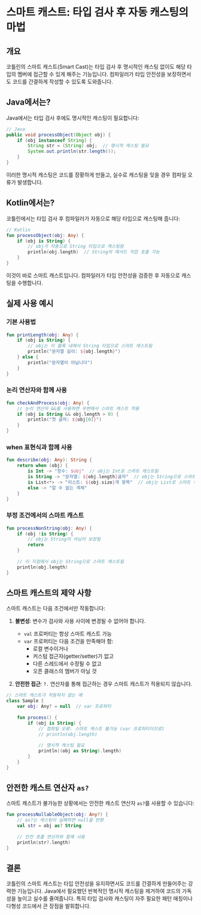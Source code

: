 # 스마트 캐스트: 타입 검사 후 자동 캐스팅의 마법

## 개요
코틀린의 스마트 캐스트(Smart Cast)는 타입 검사 후 명시적인 캐스팅 없이도 해당 타입의 멤버에 접근할 수 있게 해주는 기능입니다. 컴파일러가 타입 안전성을 보장하면서도 코드를 간결하게 작성할 수 있도록 도와줍니다.

## Java에서는?
Java에서는 타입 검사 후에도 명시적인 캐스팅이 필요합니다:

```java
// Java
public void processObject(Object obj) {
    if (obj instanceof String) {
        String str = (String) obj;  // 명시적 캐스팅 필요
        System.out.println(str.length());
    }
}
```

이러한 명시적 캐스팅은 코드를 장황하게 만들고, 실수로 캐스팅을 잊을 경우 컴파일 오류가 발생합니다.

## Kotlin에서는?
코틀린에서는 타입 검사 후 컴파일러가 자동으로 해당 타입으로 캐스팅해 줍니다:

```kotlin
// Kotlin
fun processObject(obj: Any) {
    if (obj is String) {
        // obj가 자동으로 String 타입으로 캐스팅됨
        println(obj.length)  // String의 메서드 직접 호출 가능
    }
}
```

이것이 바로 스마트 캐스트입니다. 컴파일러가 타입 안전성을 검증한 후 자동으로 캐스팅을 수행합니다.

## 실제 사용 예시

### 기본 사용법
```kotlin
fun printLength(obj: Any) {
    if (obj is String) {
        // obj는 이 블록 내에서 String 타입으로 스마트 캐스트됨
        println("문자열 길이: ${obj.length}")
    } else {
        println("문자열이 아닙니다")
    }
}
```

### 논리 연산자와 함께 사용
```kotlin
fun checkAndProcess(obj: Any) {
    // 논리 연산자 &&를 사용하면 우변에서 스마트 캐스트 적용
    if (obj is String && obj.length > 0) {
        println("첫 글자: ${obj[0]}")
    }
}
```

### when 표현식과 함께 사용
```kotlin
fun describe(obj: Any): String {
    return when (obj) {
        is Int -> "정수: $obj"  // obj는 Int로 스마트 캐스트됨
        is String -> "문자열: ${obj.length}글자"  // obj는 String으로 스마트 캐스트됨
        is List<*> -> "리스트: ${obj.size}개 항목"  // obj는 List로 스마트 캐스트됨
        else -> "알 수 없는 객체"
    }
}
```

### 부정 조건에서의 스마트 캐스트
```kotlin
fun processNonString(obj: Any) {
    if (obj !is String) {
        // obj는 String이 아님이 보장됨
        return
    }
    
    // 이 지점에서 obj는 String으로 스마트 캐스트됨
    println(obj.length)
}
```

## 스마트 캐스트의 제약 사항
스마트 캐스트는 다음 조건에서만 작동합니다:

1. **불변성**: 변수가 검사와 사용 사이에 변경될 수 없어야 합니다.
   - `val` 프로퍼티는 항상 스마트 캐스트 가능
   - `var` 프로퍼티는 다음 조건을 만족해야 함:
     - 로컬 변수이거나
     - 커스텀 접근자(getter/setter)가 없고
     - 다른 스레드에서 수정될 수 없고
     - 오픈 클래스의 멤버가 아닐 것

2. **안전한 접근**: `?.` 연산자를 통해 접근하는 경우 스마트 캐스트가 적용되지 않습니다.

```kotlin
// 스마트 캐스트가 작동하지 않는 예
class Sample {
    var obj: Any? = null  // var 프로퍼티
    
    fun process() {
        if (obj is String) {
            // 컴파일 오류: 스마트 캐스트 불가능 (var 프로퍼티이므로)
            // println(obj.length)
            
            // 명시적 캐스팅 필요
            println((obj as String).length)
        }
    }
}
```

## 안전한 캐스트 연산자 `as?`
스마트 캐스트가 불가능한 상황에서는 안전한 캐스트 연산자 `as?`를 사용할 수 있습니다:

```kotlin
fun processNullableObject(obj: Any?) {
    // as?는 캐스팅이 실패하면 null을 반환
    val str = obj as? String
    
    // 안전 호출 연산자와 함께 사용
    println(str?.length)
}
```

## 결론
코틀린의 스마트 캐스트는 타입 안전성을 유지하면서도 코드를 간결하게 만들어주는 강력한 기능입니다. Java에서 필요했던 반복적인 명시적 캐스팅을 제거하여 코드의 가독성을 높이고 실수를 줄여줍니다. 특히 타입 검사와 캐스팅이 자주 필요한 패턴 매칭이나 다형성 코드에서 큰 장점을 발휘합니다.
